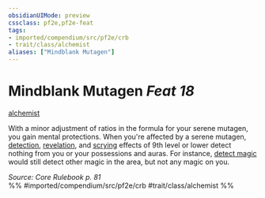 ```yaml
---
obsidianUIMode: preview
cssclass: pf2e,pf2e-feat
tags:
- imported/compendium/src/pf2e/crb
- trait/class/alchemist
aliases: ["Mindblank Mutagen"]
---
```

# Mindblank Mutagen  *Feat 18*  
[alchemist](rules/traits/alchemist.md)  


With a minor adjustment of ratios in the formula for your serene mutagen, you gain mental protections. When you're affected by a serene mutagen, [detection](detection.md), [revelation](revelation.md), and [scrying](rules/traits/scrying.md) effects of 9th level or lower detect nothing from you or your possessions and auras. For instance, [detect magic](../spells/detect-magic.md) would still detect other magic in the area, but not any magic on you.

*Source: Core Rulebook p. 81*  
%% #imported/compendium/src/pf2e/crb #trait/class/alchemist %%